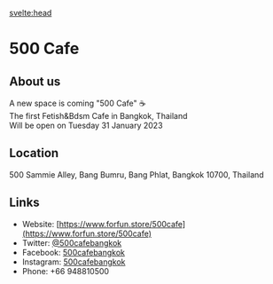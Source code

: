<script lang="ts">
  import Contact from '$lib/Contact.svelte';
</script>

<svelte:head>

<title>500 Cafe on KinkyBangkok.com</title>
<meta name="description" content="The first Fetish & BDSM Cafe in Bangkok from Forfun Store" />
</svelte:head>

# 500 Cafe

## About us

A new space is coming "500 Cafe" ☕  
The first Fetish&Bdsm Cafe in Bangkok, Thailand  
Will be open on Tuesday 31 January 2023  

## Location

500 Sammie Alley, Bang Bumru, Bang Phlat, Bangkok 10700, Thailand

## Links

- Website: [https://www.forfun.store/500cafe](https://www.forfun.store/500cafe)
- Twitter: [@500cafebangkok](https://twitter.com/500cafebangkok)
- Facebook: [500cafebangkok](http://www.facebook.com/500cafebangkok)
- Instagram: [500cafebangkok](http://www.instagram.com/500cafebangkok)
- Phone: +66 948810500

<Contact />
